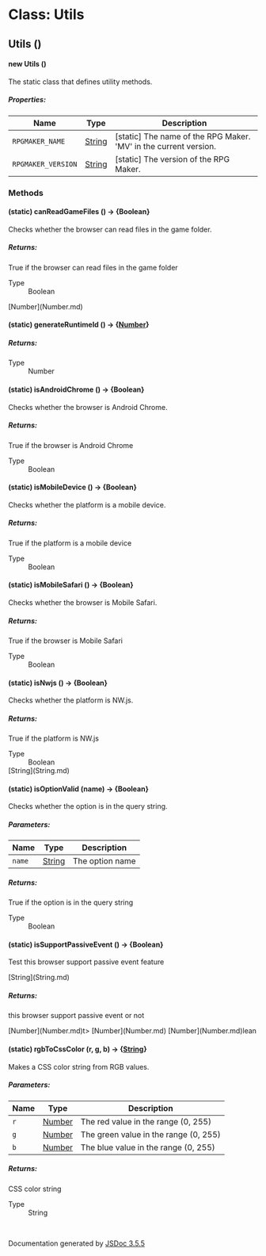 # Class: Utils

## Utils ()

#### new Utils ()

The static class that defines utility methods.

##### Properties:

| Name | Type | Description |
| --- | --- | --- |
| `RPGMAKER_NAME` | [String](String.md) | [static] The name of the RPG Maker. 'MV' in the current version. |
| `RPGMAKER_VERSION` | [String](String.md) | [static] The version of the RPG Maker. |

<dl>
</dl>

### Methods

#### (static) canReadGameFiles () → {Boolean}


Checks whether the browser can read files in the game folder.
<dl>
</dl>

##### Returns:


True if the browser can read files in the game folder
<dl>
                <dt> Type </dt>
                <dd>
                    <span>Boolean</span>
                </dd>
            </dl>[Number](Number.md)

#### (static) generateRuntimeId () → {[Number](Number.md)}

<dl>
</dl>

##### Returns:

<dl>
                <dt> Type </dt>
                <dd>
                    <span><a>Number</a></span>
                </dd>
            </dl>

#### (static) isAndroidChrome () → {Boolean}


Checks whether the browser is Android Chrome.
<dl>
</dl>

##### Returns:


True if the browser is Android Chrome
<dl>
                <dt> Type </dt>
                <dd>
                    <span>Boolean</span>
                </dd>
            </dl>

#### (static) isMobileDevice () → {Boolean}


Checks whether the platform is a mobile device.
<dl>
</dl>

##### Returns:


True if the platform is a mobile device
<dl>
                <dt> Type </dt>
                <dd>
                    <span>Boolean</span>
                </dd>
            </dl>

#### (static) isMobileSafari () → {Boolean}


Checks whether the browser is Mobile Safari.
<dl>
</dl>

##### Returns:


True if the browser is Mobile Safari
<dl>
                <dt> Type </dt>
                <dd>
                    <span>Boolean</span>
                </dd>
            </dl>

#### (static) isNwjs () → {Boolean}


Checks whether the platform is NW.js.
<dl>
</dl>

##### Returns:


True if the platform is NW.js
<dl>
                <dt> Type </dt>
                <dd>
                    <span>Boolean</span>
                </dd>
           [String](String.md)

#### (static) isOptionValid (name) → {Boolean}


Checks whether the option is in the query string.

##### Parameters:

| Name | Type | Description |
| --- | --- | --- |
| `name` | [String](String.md) | The option name |

<dl>
</dl>

##### Returns:


True if the option is in the query string
<dl>
                <dt> Type </dt>
                <dd>
                    <span>Boolean</span>
                </dd>
            </dl>

#### (static) isSupportPassiveEvent () → {Boolean}


Test this browser support passive event feature
<dl>[String](String.md)
</dl>

##### Returns:


this browser support passive event or not
<dl>
        [Number](Number.md)t>
        [Number](Number.md)
        [Number](Number.md)lean</span>
                </dd>
            </dl>

#### (static) rgbToCssColor (r, g, b) → {[String](String.md)}


Makes a CSS color string from RGB values.

##### Parameters:

| Name | Type | Description |
| --- | --- | --- |
| `r` | [Number](Number.md) | The red value in the range (0, 255) |
| `g` | [Number](Number.md) | The green value in the range (0, 255) |
| `b` | [Number](Number.md) | The blue value in the range (0, 255) |

<dl>
</dl>

##### Returns:


CSS color string
<dl>
                <dt> Type </dt>
                <dd>
                    <span><a>String</a></span>
                </dd>
            </dl>


 <br>

  Documentation generated by [JSDoc 3.5.5](https://github.com/jsdoc3/jsdoc)
